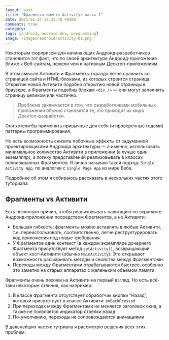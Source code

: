 ```yaml
---
layout: post
title: "Фрагменты вместо Activity: часть 1"
date: 2021-01-14 17:31:48 +0300
comments: true
category:
tags: [android, android-dev, programming]
image: /images/android/activity-01.png
---
```


Некоторым сюрпризом для начинающих Андроид-разработчиков становится тот факт, что по своей архитектуре Андроид-приложение ближе к Веб-сайтам, нежели чем к нативным Десктоп-приложениям.

В этом смысле Активити и Фрагменты гораздо легче сравнить со страницей сайта и HTML-блоками, из которых строится страница. Открытие новой Активити подобно открытию новой страницы в браузере, а Фрагменты подобны блокам `<div />` — они могут заполнять страницу целиком или частично.

> Проблема заключается в том, что разработчиками мобильных приложений обычно становятся те, кто приходит из мира Десктоп-разработки.

Они хотели бы применять привычные для себя (и проверенные годами) паттерны программирования.

Но есть возможность снизить побочные эффекты от задуманной проектировщиками Андроида архитектуры — а именно, использовать минимальное количество Активити в приложении (а лучше один экземпляр), а логику представлений реализовывать в классах полноэкранных Фрагментов. Я лично называю такой подход: `Single Activity App`, по аналогии с `Single Page App` из мире Веба.

Подробнее об этом я собираюсь рассказать в нескольких частях этого туториала.

## Фрагменты vs Активити

Есть несколько причин, чтобы реализовывать навигацию по экранам в Андроид-приложении посредством Фрагментов, а не Активити:

* Большая гибкость: фрагменты можно вставлять в любые Активити, т.е. переиспользовать, соответственно, легче реструктурировать код приложения под новые требования.
* У Фрагментов один контекст (в каждом экземпляре дочернего Фрагмента присутствует метод `getActivity()`, возвращающий объект хост-Активити (обычно `MainActivity`). Это открывает возможность расшаривать методы и свойства между Фрагментами.
* Переходы между Фрагментами отрабатываются быстрее, особенно это заметно на старых аппаратах с маленьким объёмом памяти.

Фрагменты очень похожи на Активити на первый взгляд. Но есть всё-таки некоторые отличия, как например:

1. В классе Фрагмента отсутствует обработчик кнопки “Назад”, который присутствует в классе Активити: `onBackPressed`
2. При переходах между Фрагментами не меняется заголовок окна, а также не появляется индикатор стрелки назад
3. По-умолчанию, переходы не сопровождаются анимациями

В дальнейших частях тутриала я рассмотрю решения всех этих проблем.